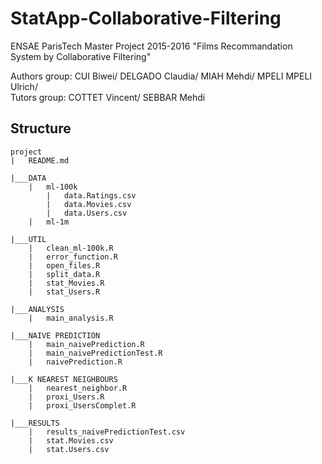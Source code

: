 # StatApp-Collaborative-Filtering
ENSAE ParisTech Master Project 2015-2016 "Films Recommandation System by Collaborative Filtering" 

Authors group: CUI Biwei/ DELGADO Claudia/ MIAH Mehdi/ MPELI MPELI Ulrich/ <br />
Tutors group: COTTET Vincent/ SEBBAR Mehdi

## Structure

```
project
|   README.md

|___DATA
    |   ml-100k
        |   data.Ratings.csv
        |   data.Movies.csv
        |   data.Users.csv
    |   ml-1m
    
|___UTIL
    |   clean_ml-100k.R
    |   error_function.R
    |   open_files.R
    |   split_data.R
    |   stat_Movies.R
    |   stat_Users.R
    
|___ANALYSIS
    |   main_analysis.R
    
|___NAIVE PREDICTION
    |   main_naivePrediction.R
    |   main_naivePredictionTest.R
    |   naivePrediction.R
    
|___K NEAREST NEIGHBOURS
    |   nearest_neighbor.R
    |   proxi_Users.R
    |   proxi_UsersComplet.R
    
|___RESULTS
    |   results_naivePredictionTest.csv
    |   stat.Movies.csv
    |   stat.Users.csv
    
    
```
